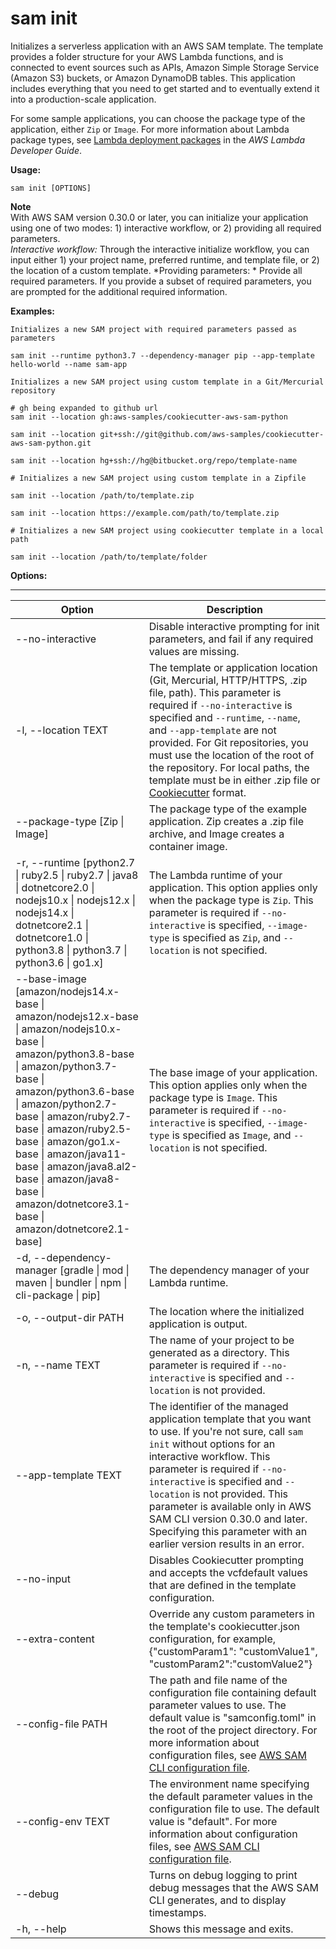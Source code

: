 # sam init<a name="sam-cli-command-reference-sam-init"></a>

Initializes a serverless application with an AWS SAM template\. The template provides a folder structure for your AWS Lambda functions, and is connected to event sources such as APIs, Amazon Simple Storage Service \(Amazon S3\) buckets, or Amazon DynamoDB tables\. This application includes everything that you need to get started and to eventually extend it into a production\-scale application\.

For some sample applications, you can choose the package type of the application, either `Zip` or `Image`\. For more information about Lambda package types, see [Lambda deployment packages](https://docs.aws.amazon.com/lambda/latest/dg/gettingstarted-package.html) in the *AWS Lambda Developer Guide*\.

**Usage:**

```
sam init [OPTIONS]
```

**Note**  
With AWS SAM version 0\.30\.0 or later, you can initialize your application using one of two modes: 1\) interactive workflow, or 2\) providing all required parameters\.  
*Interactive workflow:* Through the interactive initialize workflow, you can input either 1\) your project name, preferred runtime, and template file, or 2\) the location of a custom template\.
*Providing parameters: * Provide all required parameters\.
If you provide a subset of required parameters, you are prompted for the additional required information\.

**Examples:**

```
Initializes a new SAM project with required parameters passed as parameters

sam init --runtime python3.7 --dependency-manager pip --app-template hello-world --name sam-app

Initializes a new SAM project using custom template in a Git/Mercurial repository

# gh being expanded to github url
sam init --location gh:aws-samples/cookiecutter-aws-sam-python

sam init --location git+ssh://git@github.com/aws-samples/cookiecutter-aws-sam-python.git

sam init --location hg+ssh://hg@bitbucket.org/repo/template-name

# Initializes a new SAM project using custom template in a Zipfile

sam init --location /path/to/template.zip

sam init --location https://example.com/path/to/template.zip

# Initializes a new SAM project using cookiecutter template in a local path

sam init --location /path/to/template/folder
```

**Options:**


****  

| Option | Description | 
| --- | --- | 
| \-\-no\-interactive | Disable interactive prompting for init parameters, and fail if any required values are missing\. | 
| \-l, \-\-location TEXT |  The template or application location \(Git, Mercurial, HTTP/HTTPS, \.zip file, path\)\. This parameter is required if `--no-interactive` is specified and `--runtime`, `--name`, and `--app-template` are not provided\. For Git repositories, you must use the location of the root of the repository\. For local paths, the template must be in either \.zip file or [Cookiecutter](https://cookiecutter.readthedocs.io/en/latest/README.html) format\.  | 
| \-\-package\-type \[Zip \| Image\] | The package type of the example application\. Zip creates a \.zip file archive, and Image creates a container image\. | 
| \-r, \-\-runtime \[python2\.7 \| ruby2\.5 \| ruby2\.7 \| java8 \| dotnetcore2\.0 \| nodejs10\.x \| nodejs12\.x \| nodejs14\.x \| dotnetcore2\.1 \| dotnetcore1\.0 \| python3\.8 \| python3\.7 \| python3\.6 \| go1\.x\] |  The Lambda runtime of your application\. This option applies only when the package type is `Zip`\. This parameter is required if `--no-interactive` is specified, `--image-type` is specified as `Zip`, and `--location` is not specified\.  | 
| \-\-base\-image \[amazon/nodejs14\.x\-base \| amazon/nodejs12\.x\-base \| amazon/nodejs10\.x\-base \| amazon/python3\.8\-base \| amazon/python3\.7\-base \| amazon/python3\.6\-base \| amazon/python2\.7\-base \| amazon/ruby2\.7\-base \| amazon/ruby2\.5\-base \| amazon/go1\.x\-base \| amazon/java11\-base \| amazon/java8\.al2\-base \| amazon/java8\-base \| amazon/dotnetcore3\.1\-base \| amazon/dotnetcore2\.1\-base\] |  The base image of your application\. This option applies only when the package type is `Image`\. This parameter is required if `--no-interactive` is specified, `--image-type` is specified as `Image`, and `--location` is not specified\.  | 
| \-d, \-\-dependency\-manager \[gradle \| mod \| maven \| bundler \| npm \| cli\-package \| pip\] | The dependency manager of your Lambda runtime\. | 
| \-o, \-\-output\-dir PATH | The location where the initialized application is output\. | 
| \-n, \-\-name TEXT |  The name of your project to be generated as a directory\. This parameter is required if `--no-interactive` is specified and `--location` is not provided\.  | 
| \-\-app\-template TEXT |  The identifier of the managed application template that you want to use\. If you're not sure, call `sam init` without options for an interactive workflow\. This parameter is required if `--no-interactive` is specified and `--location` is not provided\. This parameter is available only in AWS SAM CLI version 0\.30\.0 and later\. Specifying this parameter with an earlier version results in an error\.  | 
| \-\-no\-input | Disables Cookiecutter prompting and accepts the vcfdefault values that are defined in the template configuration\. | 
| \-\-extra\-content | Override any custom parameters in the template's cookiecutter\.json configuration, for example, \{"customParam1": "customValue1", "customParam2":"customValue2"\} | 
| \-\-config\-file PATH | The path and file name of the configuration file containing default parameter values to use\. The default value is "samconfig\.toml" in the root of the project directory\. For more information about configuration files, see [AWS SAM CLI configuration file](serverless-sam-cli-config.md)\. | 
| \-\-config\-env TEXT | The environment name specifying the default parameter values in the configuration file to use\. The default value is "default"\. For more information about configuration files, see [AWS SAM CLI configuration file](serverless-sam-cli-config.md)\. | 
| \-\-debug | Turns on debug logging to print debug messages that the AWS SAM CLI generates, and to display timestamps\. | 
| \-h, \-\-help | Shows this message and exits\. | 